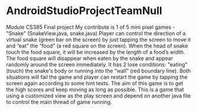 # AndroidStudioProjectTeamNull
Module CS385 Final project 
My contribute is 1 of 5 mini pixel games - "Snake" (SnakeView.java, snake.java)
Player can control the direction of a virtual snake (green bar on the screen) by just tapping the screen to move it and “eat” the “food” (a red square on the screen). When the head of snake touch the food square, it will be increased by the length of a food’s width. The food square will disappear when eaten by the snake and appear randomly around the screen immediately. 
It has 2 lose conditions: "eating"(touch) the snake's body or running into the “wall” (red boundary line). Both situations will fail the game and player can restart the game by tapping the screen again according to some hint texts. The aim of this game is to get the high scores and keep moving as long as possible.
This is a game that using a customized view as the play screen and depend on another java file to control the main thread of game running. 
